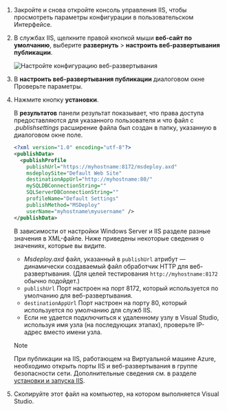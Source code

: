
1. Закройте и снова откройте консоль управления IIS, чтобы просмотреть параметры конфигурации в пользовательском Интерфейсе.

1. В службах IIS, щелкните правой кнопкой мыши **веб-сайт по умолчанию**, выберите **развернуть** > **настроить веб-развертывания публикации**.

    ![Настройте конфигурацию веб-развертывания](../../deployment/media/tutorial-configure-web-deploy-publishing.png)

1. В **настроить веб-развертывания публикации** диалоговом окне Проверьте параметры.

1. Нажмите кнопку **установки**.

    В **результатов** панели результат показывает, что права доступа предоставляются для указанного пользователя и что файл с *.publishsettings* расширение файла был создан в папку, указанную в диалоговом окне поле.

    ```xml
    <?xml version="1.0" encoding="utf-8"?>
    <publishData>
      <publishProfile
        publishUrl="https://myhostname:8172/msdeploy.axd"
        msdeploySite="Default Web Site"
        destinationAppUrl="http://myhostname:80/"
        mySQLDBConnectionString=""
        SQLServerDBConnectionString=""
        profileName="Default Settings"
        publishMethod="MSDeploy"
        userName="myhostname\myusername" />
    </publishData>
    ```

    В зависимости от настройки Windows Server и IIS разделе разные значения в XML-файле. Ниже приведены некоторые сведения о значениях, которые вы видите.

    * *Msdeploy.axd* файл, указанный в `publishUrl` атрибут — динамически создаваемый файл обработчик HTTP для веб-развертывания. (Для целей тестирования `http://myhostname:8172` обычно подойдет.)
    * `publishUrl` Порт настроен на порт 8172, который используется по умолчанию для веб-развертывания.
    * `destinationAppUrl` Порт настроен на порту 80, который используется по умолчанию для служб IIS.
    * Если не удается подключиться к удаленному узлу в Visual Studio, используя имя узла (на последующих этапах), проверьте IP-адрес вместо имени узла.

    > [!NOTE]
    > При публикации на IIS, работающем на Виртуальной машине Azure, необходимо открыть порты IIS и веб-развертывания в группе безопасности сети. Дополнительные сведения см. в разделе [установки и запуска IIS](/azure/virtual-machines/windows/quick-create-portal#open-port-80-for-web-traffic).

1. Скопируйте этот файл на компьютер, на котором выполняется Visual Studio.
